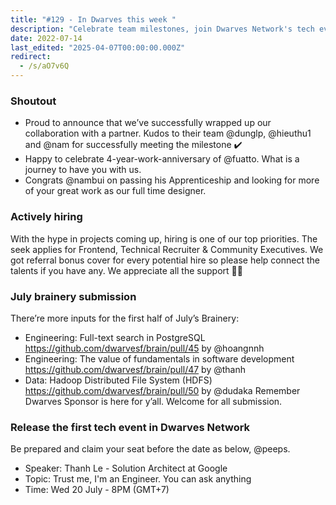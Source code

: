 ```yaml
---
title: "#129 - In Dwarves this week "
description: "Celebrate team milestones, join Dwarves Network's tech event with Google’s Thanh Le, explore July Brainery tech insights, and apply now for frontend, recruiter, and community roles."
date: 2022-07-14
last_edited: "2025-04-07T00:00:00.000Z"
redirect:
  - /s/aO7v6Q
---
```


### Shoutout

- Proud to announce that we’ve successfully wrapped up our collaboration with a partner. Kudos to their team @dunglp, @hieuthu1 and @nam for successfully meeting the milestone ✔️
- Happy to celebrate 4-year-work-anniversary of @fuatto. What is a journey to have you with us.
- Congrats @nambui on passing his Apprenticeship and looking for more of your great work as our full time designer.

### Actively hiring

With the hype in projects coming up, hiring is one of our top priorities. The seek applies for Frontend, Technical Recruiter & Community Executives. We got referral bonus cover for every potential hire so please help connect the talents if you have any. We appreciate all the support 🙏🏻

### July brainery submission

There’re more inputs for the first half of July’s Brainery:

- Engineering: Full-text search in PostgreSQL <https://github.com/dwarvesf/brain/pull/45> by @hoangnnh
- Engineering: The value of fundamentals in software development <https://github.com/dwarvesf/brain/pull/47> by @thanh
- Data: Hadoop Distributed File System (HDFS) <https://github.com/dwarvesf/brain/pull/50> by @dudaka
  Remember Dwarves Sponsor is here for y’all. Welcome for all submission.

### Release the first tech event in Dwarves Network

Be prepared and claim your seat before the date as below, @peeps.

- Speaker: Thanh Le - Solution Architect at Google
- Topic: Trust me, I'm an Engineer. You can ask anything
- Time: Wed 20 July - 8PM (GMT+7)
